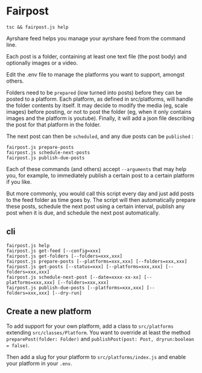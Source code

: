 # Fairpost

```
tsc && fairpost.js help
```

Ayrshare feed helps you manage your ayrshare
feed from the command line.

Each post is a folder, containing at least one 
text file (the post body) and optionally images
or a video. 


Edit the .env file to manage the platforms
you want to support, amongst others. 

Folders need to be `prepared` (iow turned into posts)
before they can be posted to a platform. 
Each platform, as defined in src/platforms, will 
handle the folder contents by itself. It may
decide to modify the media (eg, scale images) 
before posting, or not to post the folder (eg, 
when it only contains images and the platform 
is youtube). Finally, it will add a json file
describing the post for that platform in the 
folder.

The next post can then be `scheduled`, and
any due posts can be `published` :

```
fairpost.js prepare-posts
fairpost.js schedule-next-posts
fairpost.js publish-due-posts
```

Each of these commands (and others) accept `--arguments`
that may help you, for example, to immediately publish
a certain post to a certain platform if you like.

But more commonly, you would call this script
every day and just add posts to the feed folder as 
time goes by. 
The script will then automatically prepare these posts,
schedule the next post using a certain interval, 
publish any post when it is due, and schedule the 
next post automatically.



## cli

```
fairpost.js help 
fairpost.js get-feed [--config=xxx]
fairpost.js get-folders [--folders=xxx,xxx]
fairpost.js prepare-posts [--platforms=xxx,xxx] [--folders=xxx,xxx]
fairpost.js get-posts [--status=xxx] [--platforms=xxx,xxx] [--folders=xxx,xxx]
fairpost.js schedule-next-post [--date=xxxx-xx-xx] [--platforms=xxx,xxx] [--folders=xxx,xxx]
fairpost.js publish-due-posts [--platforms=xxx,xxx] [--folders=xxx,xxx] [--dry-run]
```

## Create a new platform

To add support for your own platform, add a class to `src/platforms`
extending `src/classes/Platform`. You want to override at least the
method `preparePost(folder: Folder)` and 
`publishPost(post: Post, dryrun:boolean = false)`.

Then add a slug for your platform to `src/platforms/index.js` and
enable your platform in your `.env`.


